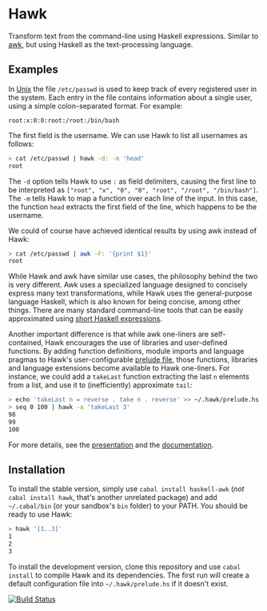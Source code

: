 # Hawk

Transform text from the command-line using Haskell expressions. Similar to [awk](http://cm.bell-labs.com/cm/cs/awkbook/index.html), but using Haskell as the text-processing language.

## Examples

In [Unix](http://en.wikipedia.org/wiki/Unix) the file `/etc/passwd` is used to
keep track of every registered user in the system. Each entry in the file
contains information about a single user, using a simple colon-separated format.
For example:

```
root:x:0:0:root:/root:/bin/bash
```

The first field is the username. We can use Hawk to list all usernames as follows:

```bash
> cat /etc/passwd | hawk -d: -m 'head'
root
```

The `-d` option tells Hawk to use `:` as field delimiters, causing the first line to be interpreted as `["root", "x", "0", "0", "root", "/root", "/bin/bash"]`.
The `-m` tells Hawk to map a function over each line of the input. In this case, the function `head` extracts the first field of the line, which happens to be the username.

We could of course have achieved identical results by using awk instead of Hawk:

```bash
> cat /etc/passwd | awk -F: '{print $1}'
root
```

While Hawk and awk have similar use cases, the philosophy behind the two is very
different. Awk uses a specialized language designed to concisely express many text transformations,
while Hawk uses the general-purpose language Haskell, which is also known for being concise, among other things.
There are many standard command-line tools that can be easily approximated using
[short Haskell expressions](http://www.haskell.org/haskellwiki/Simple_Unix_tools).

Another important difference is that while awk one-liners are self-contained, Hawk encourages the use of libraries and user-defined functions. By adding function definitions, module imports and language pragmas to Hawk's user-configurable [prelude file](https://github.com/gelisam/hawk/tree/master/doc#user-prelude), those functions, libraries and language extensions become available to Hawk one-liners.
For instance, we could add a `takeLast` function extracting the last `n` elements from a list, and use it to (inefficiently) approximate `tail`:

```bash
> echo 'takeLast n = reverse . take n . reverse' >> ~/.hawk/prelude.hs
> seq 0 100 | hawk -a 'takeLast 3'
98
99
100
```

For more details, see the
[presentation](http://melrief.github.io/HawkPresentation/#/) and the
[documentation](doc/README.md).

## Installation

To install the stable version, simply use `cabal install haskell-awk` (_not_
`cabal install hawk`, that's another unrelated package) and
add `~/.cabal/bin` (or your sandbox's `bin` folder) to your PATH. You should
be ready to use Hawk:

```bash
> hawk '[1..3]'
1
2
3
```

To install the development version, clone this repository and use `cabal
install` to compile Hawk and its dependencies.
The first run will create a default configuration file into
`~/.hawk/prelude.hs` if it doesn't exist.

[![Build Status](https://secure.travis-ci.org/gelisam/hawk.png)](http://travis-ci.org/gelisam/hawk)
